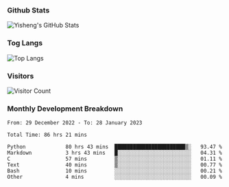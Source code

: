 ### Github Stats
![Yisheng's GitHub Stats](https://github-readme-stats-9qabuvhk1-gongyisheng.vercel.app/api?username=gongyisheng&count_private=true&show_icons=true)
### Tog Langs
![Top Langs](https://github-readme-stats-9qabuvhk1-gongyisheng.vercel.app/api/top-langs/?username=gongyisheng&layout=compact)
### Visitors
![Visitor Count](https://profile-counter.glitch.me/gongyisheng/count.svg)
### Monthly Development Breakdown
<!--START_SECTION:waka-->

```text
From: 29 December 2022 - To: 28 January 2023

Total Time: 86 hrs 21 mins

Python             80 hrs 43 mins  ███████████████████████▒░   93.47 %
Markdown           3 hrs 43 mins   █░░░░░░░░░░░░░░░░░░░░░░░░   04.31 %
C                  57 mins         ▒░░░░░░░░░░░░░░░░░░░░░░░░   01.11 %
Text               40 mins         ▒░░░░░░░░░░░░░░░░░░░░░░░░   00.77 %
Bash               10 mins         ░░░░░░░░░░░░░░░░░░░░░░░░░   00.21 %
Other              4 mins          ░░░░░░░░░░░░░░░░░░░░░░░░░   00.09 %
```

<!--END_SECTION:waka-->

